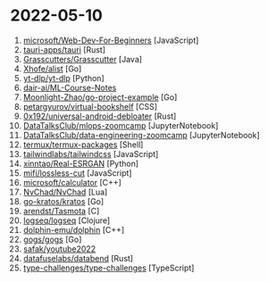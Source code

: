 # 2022-05-10

1. [microsoft/Web-Dev-For-Beginners](https://github.com/microsoft/Web-Dev-For-Beginners "24 Lessons, 12 Weeks, Get Started as a Web Developer") [JavaScript]
2. [tauri-apps/tauri](https://github.com/tauri-apps/tauri "Build smaller, faster, and more secure desktop applications with a web frontend.") [Rust]
3. [Grasscutters/Grasscutter](https://github.com/Grasscutters/Grasscutter "A server software reimplementation for a certain anime game.") [Java]
4. [Xhofe/alist](https://github.com/Xhofe/alist "🗂️A file list program that supports multiple storage, powered by Gin and React. / 一个支持多存储的文件列表程序，使用 Gin 和 React 。") [Go]
5. [yt-dlp/yt-dlp](https://github.com/yt-dlp/yt-dlp "A youtube-dl fork with additional features and fixes") [Python]
6. [dair-ai/ML-Course-Notes](https://github.com/dair-ai/ML-Course-Notes "🎓 Sharing course notes on all topics related to machine learning, NLP, and AI.") 
7. [Moonlight-Zhao/go-project-example](https://github.com/Moonlight-Zhao/go-project-example "") [Go]
8. [petargyurov/virtual-bookshelf](https://github.com/petargyurov/virtual-bookshelf "A simple bookshelf made in CSS, HTML and vanilla JS.") [CSS]
9. [0x192/universal-android-debloater](https://github.com/0x192/universal-android-debloater "Cross-platform GUI written in Rust using ADB to debloat non-rooted android devices. Improve your privacy, the security and battery life of your device.") [Rust]
10. [DataTalksClub/mlops-zoomcamp](https://github.com/DataTalksClub/mlops-zoomcamp "Free MLOps course from DataTalks.Club") [JupyterNotebook]
11. [DataTalksClub/data-engineering-zoomcamp](https://github.com/DataTalksClub/data-engineering-zoomcamp "Free Data Engineering course!") [JupyterNotebook]
12. [termux/termux-packages](https://github.com/termux/termux-packages "A build system and primary set of packages for Termux.") [Shell]
13. [tailwindlabs/tailwindcss](https://github.com/tailwindlabs/tailwindcss "A utility-first CSS framework for rapid UI development.") [JavaScript]
14. [xinntao/Real-ESRGAN](https://github.com/xinntao/Real-ESRGAN "Real-ESRGAN aims at developing Practical Algorithms for General Image/Video Restoration.") [Python]
15. [mifi/lossless-cut](https://github.com/mifi/lossless-cut "The swiss army knife of lossless video/audio editing") [JavaScript]
16. [microsoft/calculator](https://github.com/microsoft/calculator "Windows Calculator: A simple yet powerful calculator that ships with Windows") [C++]
17. [NvChad/NvChad](https://github.com/NvChad/NvChad "An attempt to make neovim cli functional like an IDE while being very beautiful, blazing fast startuptime ~ 20ms to 70ms") [Lua]
18. [go-kratos/kratos](https://github.com/go-kratos/kratos "Your ultimate Go microservices framework for the cloud-native era.") [Go]
19. [arendst/Tasmota](https://github.com/arendst/Tasmota "Alternative firmware for ESP8266 with easy configuration using webUI, OTA updates, automation using timers or rules, expandability and entirely local control over MQTT, HTTP, Serial or KNX. Full documentation at") [C]
20. [logseq/logseq](https://github.com/logseq/logseq "A privacy-first, open-source platform for knowledge management and collaboration. Desktop app download link: https://github.com/logseq/logseq/releases, roadmap: https://trello.com/b/8txSM12G/roadmap") [Clojure]
21. [dolphin-emu/dolphin](https://github.com/dolphin-emu/dolphin "Dolphin is a GameCube / Wii emulator, allowing you to play games for these two platforms on PC with improvements.") [C++]
22. [gogs/gogs](https://github.com/gogs/gogs "Gogs is a painless self-hosted Git service") [Go]
23. [safak/youtube2022](https://github.com/safak/youtube2022 "Season 2 on Lama Dev") 
24. [datafuselabs/databend](https://github.com/datafuselabs/databend "A modern Elasticity and Performance cloud data warehouse, activate your object storage for real-time analytics.") [Rust]
25. [type-challenges/type-challenges](https://github.com/type-challenges/type-challenges "Collection of TypeScript type challenges with online judge") [TypeScript]
